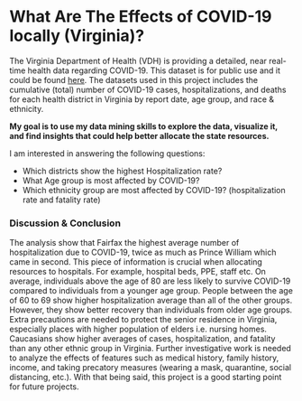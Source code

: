 # What Are The Effects of COVID-19 locally (Virginia)?


The Virginia Department of Health (VDH) is providing a detailed, near real-time health data regarding COVID-19. This dataset is for public use and it could be found [here](https://www.vdh.virginia.gov/coronavirus/). The datasets used in this project includes the cumulative (total) number of COVID-19 cases, hospitalizations, and deaths for each health district in Virginia by report date, age group, and race & ethnicity. 


**My goal is to use my data mining skills to explore the data, visualize it, and find insights that could help better allocate the state resources.**

I am interested in answering the following questions: 
-	Which districts show the highest Hospitalization rate?  
-	What Age group is most affected by COVID-19?
-	Which ethnicity group are most affected by COVID-19? (hospitalization rate and fatality rate)


### Discussion & Conclusion 

The analysis show that Fairfax the highest average number of hospitalization due to COVID-19, twice as much as Prince William which came in second. This piece of information is crucial when allocating resources to hospitals. For example, hospital beds, PPE, staff etc.  On average, individuals above the age of 80 are less likely to survive COVID-19 compared to individuals from a younger age group. People between the age of 60 to 69 show higher hospitalization average than all of the other groups. However, they show better recovery than individuals from older age groups. Extra precautions are needed to protect the senior residence in Virginia, especially places with higher population of elders i.e. nursing homes. Caucasians show higher averages of cases, hospitalization, and fatality than any other ethnic group in Virginia. Further investigative work is needed to analyze the effects of features such as medical history, family history, income, and taking precatory measures (wearing a mask, quarantine, social distancing, etc.). With that being said, this project is a good starting point for future projects.  
